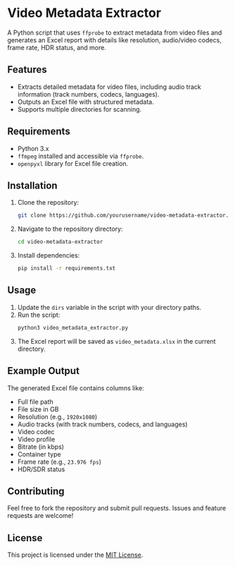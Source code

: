 
# Video Metadata Extractor

A Python script that uses `ffprobe` to extract metadata from video files and generates an Excel report with details like resolution, audio/video codecs, frame rate, HDR status, and more.

## Features
- Extracts detailed metadata for video files, including audio track information (track numbers, codecs, languages).
- Outputs an Excel file with structured metadata.
- Supports multiple directories for scanning.

## Requirements
- Python 3.x
- `ffmpeg` installed and accessible via `ffprobe`.
- `openpyxl` library for Excel file creation.

## Installation
1. Clone the repository:
   ```bash
   git clone https://github.com/yourusername/video-metadata-extractor.git
   ```
2. Navigate to the repository directory:
   ```bash
   cd video-metadata-extractor
   ```
3. Install dependencies:
   ```bash
   pip install -r requirements.txt
   ```

## Usage
1. Update the `dirs` variable in the script with your directory paths.
2. Run the script:
   ```bash
   python3 video_metadata_extractor.py
   ```
3. The Excel report will be saved as `video_metadata.xlsx` in the current directory.

## Example Output
The generated Excel file contains columns like:
- Full file path
- File size in GB
- Resolution (e.g., `1920x1080`)
- Audio tracks (with track numbers, codecs, and languages)
- Video codec
- Video profile
- Bitrate (in kbps)
- Container type
- Frame rate (e.g., `23.976 fps`)
- HDR/SDR status

## Contributing
Feel free to fork the repository and submit pull requests. Issues and feature requests are welcome!

## License
This project is licensed under the [MIT License](LICENSE).
